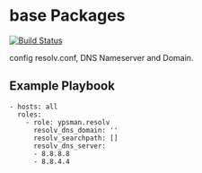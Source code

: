 base Packages
=============
[![Build Status](https://travis-ci.org/ypsman/ansible-resolv.svg?branch=master)](https://travis-ci.org/ypsman/ansible-resolv)

config resolv.conf, DNS Nameserver and Domain.

Example Playbook
----------------

    - hosts: all
      roles:
        - role: ypsman.resolv
          resolv_dns_domain: ''
          resolv_searchpath: []
          resolv_dns_server:
          - 8.8.8.8
          - 8.8.4.4
